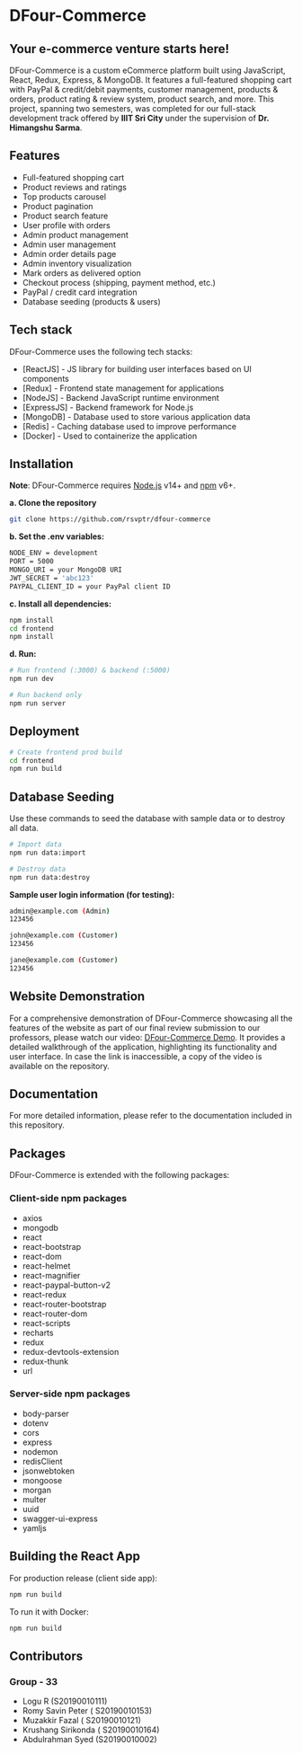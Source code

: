 # DFour-Commerce
## Your e-commerce venture starts here!

DFour-Commerce is a custom eCommerce platform built using JavaScript, React, Redux, Express, & MongoDB. It features a full-featured shopping cart with PayPal & credit/debit payments, customer management, products & orders, product rating & review system, product search, and more. This project, spanning two semesters, was completed for our full-stack development track offered by **IIIT Sri City** under the supervision of **Dr. Himangshu Sarma**.

## Features
- Full-featured shopping cart
- Product reviews and ratings
- Top products carousel
- Product pagination
- Product search feature
- User profile with orders
- Admin product management
- Admin user management
- Admin order details page
- Admin inventory visualization
- Mark orders as delivered option
- Checkout process (shipping, payment method, etc.)
- PayPal / credit card integration
- Database seeding (products & users)

## Tech stack

DFour-Commerce uses the following tech stacks:

- [ReactJS] - JS library for building user interfaces based on UI components
- [Redux] - Frontend state management for applications
- [NodeJS] - Backend JavaScript runtime environment
- [ExpressJS] - Backend framework for Node.js
- [MongoDB] - Database used to store various application data
- [Redis] - Caching database used to improve performance
- [Docker] - Used to containerize the application

## Installation

**Note**: DFour-Commerce requires [Node.js](https://nodejs.org/) v14+ and [npm](https://www.npmjs.com/) v6+.

**a. Clone the repository** 
```sh
git clone https://github.com/rsvptr/dfour-commerce
```
**b. Set the .env variables:**
```sh
NODE_ENV = development
PORT = 5000
MONGO_URI = your MongoDB URI 
JWT_SECRET = 'abc123'
PAYPAL_CLIENT_ID = your PayPal client ID 
```
**c. Install all dependencies:**
```sh
npm install
cd frontend
npm install
```
**d. Run:**
```sh
# Run frontend (:3000) & backend (:5000)
npm run dev

# Run backend only
npm run server
```
## Deployment
```sh
# Create frontend prod build
cd frontend
npm run build
```
## Database Seeding
Use these commands to seed the database with sample data or to destroy all data.
```sh
# Import data
npm run data:import

# Destroy data
npm run data:destroy
```
**Sample user login information (for testing):**
```sh
admin@example.com (Admin)
123456

john@example.com (Customer)
123456

jane@example.com (Customer)
123456
```

## Website Demonstration
For a comprehensive demonstration of DFour-Commerce showcasing all the features of the website as part of our final review submission to our professors, please watch our video: [DFour-Commerce Demo](https://www.youtube.com/watch?v=acmCQFKna54). It provides a detailed walkthrough of the application, highlighting its functionality and user interface. In case the link is inaccessible, a copy of the video is available on the repository.

## Documentation
For more detailed information, please refer to the documentation included in this repository.

## Packages

DFour-Commerce is extended with the following packages:

### Client-side npm packages
- axios
- mongodb
- react
- react-bootstrap
- react-dom
- react-helmet
- react-magnifier
- react-paypal-button-v2
- react-redux
- react-router-bootstrap
- react-router-dom
- react-scripts
- recharts
- redux
- redux-devtools-extension
- redux-thunk
- url

### Server-side npm packages
- body-parser
- dotenv
- cors
- express
- nodemon
- redisClient
- jsonwebtoken
- mongoose
- morgan
- multer
- uuid
- swagger-ui-express
- yamljs

## Building the React App

For production release (client side app):

```sh
npm run build
```
To run it with Docker:
```sh
npm run build
```

## Contributors
### Group - 33

 - Logu R (S20190010111)  
 - Romy Savin Peter ( S20190010153)  
 - Muzakkir Fazal ( S20190010121)  
 - Krushang Sirikonda ( S20190010164)  
 - Abdulrahman Syed (S20190010002)